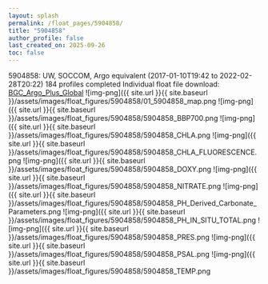 ```yaml
---
layout: splash
permalink: /float_pages/5904858/
title: "5904858"
author_profile: false
last_created_on: 2025-09-26
toc: false
---
```

 
5904858: UW, SOCCOM, Argo equivalent (2017-01-10T19:42 to 2022-02-28T20:22)
184 profiles completed
Individual float file download: [BGC_Argo_Plus_Global](https://ftp.soest.hawaii.edu/bgc_argo_plus/Individual_Floats/outliers_removed/5904858_Sprof_processed.nc)
![img-png]({{ site.url }}{{ site.baseurl }}/assets/images/float_figures/5904858/01_5904858_map.png
![img-png]({{ site.url }}{{ site.baseurl }}/assets/images/float_figures/5904858/5904858_BBP700.png
![img-png]({{ site.url }}{{ site.baseurl }}/assets/images/float_figures/5904858/5904858_CHLA.png
![img-png]({{ site.url }}{{ site.baseurl }}/assets/images/float_figures/5904858/5904858_CHLA_FLUORESCENCE.png
![img-png]({{ site.url }}{{ site.baseurl }}/assets/images/float_figures/5904858/5904858_DOXY.png
![img-png]({{ site.url }}{{ site.baseurl }}/assets/images/float_figures/5904858/5904858_NITRATE.png
![img-png]({{ site.url }}{{ site.baseurl }}/assets/images/float_figures/5904858/5904858_PH_Derived_Carbonate_Parameters.png
![img-png]({{ site.url }}{{ site.baseurl }}/assets/images/float_figures/5904858/5904858_PH_IN_SITU_TOTAL.png
![img-png]({{ site.url }}{{ site.baseurl }}/assets/images/float_figures/5904858/5904858_PRES.png
![img-png]({{ site.url }}{{ site.baseurl }}/assets/images/float_figures/5904858/5904858_PSAL.png
![img-png]({{ site.url }}{{ site.baseurl }}/assets/images/float_figures/5904858/5904858_TEMP.png
